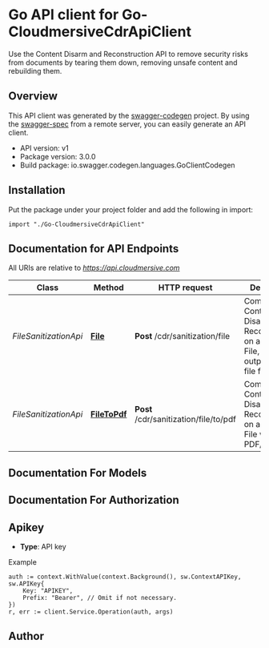 # Go API client for Go-CloudmersiveCdrApiClient

Use the Content Disarm and Reconstruction API to remove security risks from documents by tearing them down, removing unsafe content and rebuilding them.

## Overview
This API client was generated by the [swagger-codegen](https://github.com/swagger-api/swagger-codegen) project.  By using the [swagger-spec](https://github.com/swagger-api/swagger-spec) from a remote server, you can easily generate an API client.

- API version: v1
- Package version: 3.0.0
- Build package: io.swagger.codegen.languages.GoClientCodegen

## Installation
Put the package under your project folder and add the following in import:
```golang
import "./Go-CloudmersiveCdrApiClient"
```

## Documentation for API Endpoints

All URIs are relative to *https://api.cloudmersive.com*

Class | Method | HTTP request | Description
------------ | ------------- | ------------- | -------------
*FileSanitizationApi* | [**File**](docs/FileSanitizationApi.md#file) | **Post** /cdr/sanitization/file | Complete Content Disarm and Reconstruction on an Input File, and output in same file format
*FileSanitizationApi* | [**FileToPdf**](docs/FileSanitizationApi.md#filetopdf) | **Post** /cdr/sanitization/file/to/pdf | Complete Content Disarm and Reconstruction on an Input File with PDF/A Output


## Documentation For Models



## Documentation For Authorization

## Apikey
- **Type**: API key 

Example
```golang
auth := context.WithValue(context.Background(), sw.ContextAPIKey, sw.APIKey{
	Key: "APIKEY",
	Prefix: "Bearer", // Omit if not necessary.
})
r, err := client.Service.Operation(auth, args)
```

## Author



